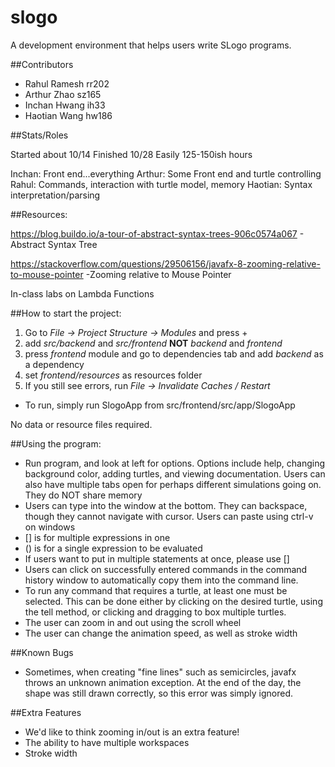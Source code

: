 # slogo

A development environment that helps users write SLogo programs.

##Contributors

* Rahul Ramesh rr202
* Arthur Zhao sz165
* Inchan Hwang ih33
* Haotian Wang hw186

##Stats/Roles

Started about 10/14
Finished 10/28
Easily 125-150ish hours

Inchan: Front end...everything
Arthur: Some Front end and turtle controlling
Rahul: Commands, interaction with turtle model, memory
Haotian: Syntax interpretation/parsing

##Resources:

https://blog.buildo.io/a-tour-of-abstract-syntax-trees-906c0574a067 - Abstract Syntax Tree

https://stackoverflow.com/questions/29506156/javafx-8-zooming-relative-to-mouse-pointer
-Zooming relative to Mouse Pointer

In-class labs on Lambda Functions



##How to start the project:

1. Go to *File -> Project Structure -> Modules* and press + 
2. add *src/backend* and *src/frontend* **NOT** *backend* and *frontend*
3. press *frontend* module and go to dependencies tab and add *backend* as a dependency
4. set *frontend/resources* as resources folder
5. If you still see errors, run *File -> Invalidate Caches / Restart*

* To run, simply run SlogoApp from src/frontend/src/app/SlogoApp

No data or resource files required.

##Using the program:
* Run program, and look at left for options. Options include help, changing background color, adding turtles, and viewing documentation. Users can also have multiple tabs open for perhaps different simulations going on. They do NOT share memory
* Users can type into the window at the bottom. They can backspace, though they cannot navigate with cursor. Users can paste using ctrl-v on windows
* [] is for multiple expressions in one
* () is for a single expression to be evaluated
* If users want to put in multiple statements at once, please use []
* Users can click on successfully entered commands in the command history window to automatically copy them into the command line.
* To run any command that requires a turtle, at least one must be selected. This can be done either by clicking on the desired turtle, using the tell method, or clicking and dragging to box multiple turtles.
* The user can zoom in and out using the scroll wheel
* The user can change the animation speed, as well as stroke width

##Known Bugs
* Sometimes, when creating "fine lines" such as semicircles, javafx throws an unknown animation exception. At the end of the day, the shape was still drawn correctly, so this error was simply ignored.

##Extra Features
* We'd like to think zooming in/out is an extra feature!
* The ability to have multiple workspaces
* Stroke width



